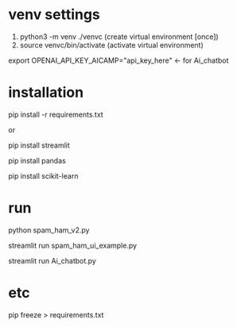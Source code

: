 # venv settings

1. python3 -m venv ./venvc (create virtual environment [once])
2. source venvc/bin/activate (activate virtual environment)


export OPENAI_API_KEY_AICAMP="api_key_here" <- for Ai_chatbot


# installation 

pip install -r requirements.txt     

or


pip install streamlit

pip install pandas

pip install scikit-learn


# run
python spam_ham_v2.py

streamlit run spam_ham_ui_example.py

streamlit run Ai_chatbot.py

# etc

pip freeze > requirements.txt